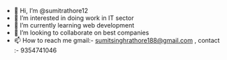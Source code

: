 - 👋 Hi, I’m @sumitrathore12
- 👀 I’m interested in doing work in IT sector
- 🌱 I’m currently learning web development
- 💞️ I’m looking to collaborate on best companies 
- 📫 How to reach me gmail:- sumitsinghrathore188@gmail.com , contact :- 9354741046

<!---
sumitrathore12/sumitrathore12 is a ✨ special ✨ repository because its `README.md` (this file) appears on your GitHub profile.
You can click the Preview link to take a look at your changes.
--->
